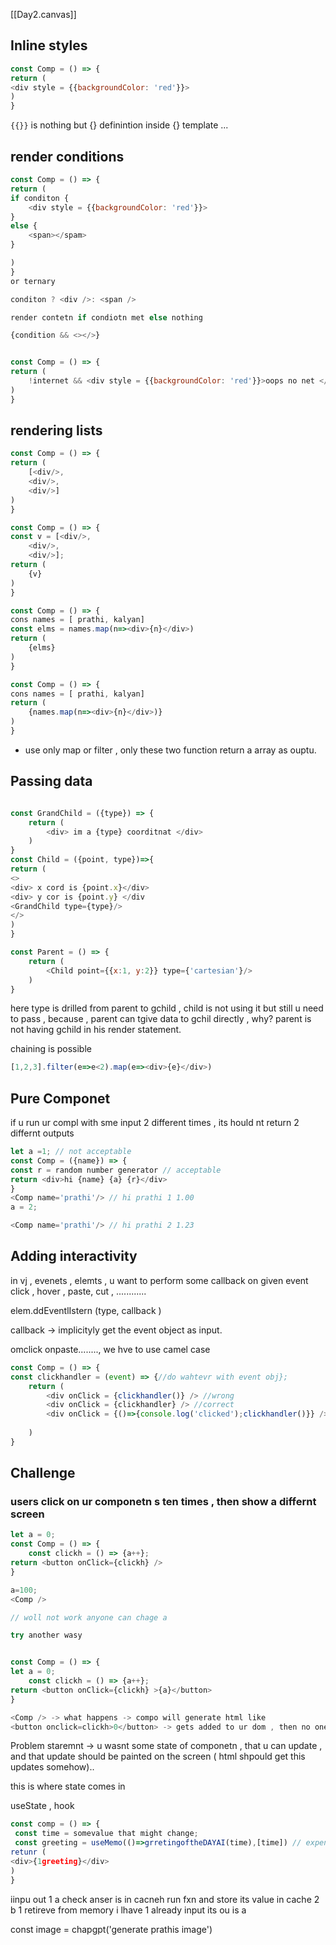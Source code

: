
[[Day2.canvas]]
## Inline styles 

```js
const Comp = () => {
return (
<div style = {{backgroundColor: 'red'}}>
)
}
```

`{{}}` is nothing but {} definintion inside {} template ...
## render conditions


```js
const Comp = () => {
return (
if conditon {
	<div style = {{backgroundColor: 'red'}}>
}
else {
	<span></spam>
}

)
}
or ternary 

conditon ? <div />: <span />

render contetn if condiotn met else nothing

{condition && <></>}


const Comp = () => {
return (
	!internet && <div style = {{backgroundColor: 'red'}}>oops no net </div>
)
}

```

## rendering lists


```js
const Comp = () => {
return (
	[<div/>,
	<div/>,
	<div/>]
)
}

const Comp = () => {
const v = [<div/>,
	<div/>,
	<div/>];
return (
	{v}
)
}

const Comp = () => {
cons names = [ prathi, kalyan]
const elms = names.map(n=><div>{n}</div>)
return (
	{elms}
)
}

const Comp = () => {
cons names = [ prathi, kalyan]
return (
	{names.map(n=><div>{n}</div>)}
)
}

```

- use only map or filter , only these two function return a array as ouptu.

## Passing data 

```js

const GrandChild = ({type}) => {
	return (
		<div> im a {type} coorditnat </div>	
	)
}
const Child = ({point, type})=>{
return (
<>
<div> x cord is {point.x}</div>
<div> y cor is {point.y} </div
<GrandChild type={type}/>
</>
)
}

const Parent = () => {
	return (
		<Child point={{x:1, y:2}} type={'cartesian'}/>	
	)
}
```

here type is drilled from parent to gchild , child is not using it but still u need to pass , 
because , parent can tgive data to gchil directly , why? parent is not having gchild in his render statement.

chaining is possible 

```js
[1,2,3].filter(e=>e<2).map(e=><div>{e}</div>)
```

## Pure Componet 

if u run ur compl with sme input 2 different times , its hould nt return 2 differnt outputs

```js
let a =1; // not acceptable 
const Comp = ({name}) => {
const r = random number generator // acceptable 
return <div>hi {name} {a} {r}</div>
}
<Comp name='prathi'/> // hi prathi 1 1.00
a = 2;

<Comp name='prathi'/> // hi prathi 2 1.23
```

## Adding interactivity 

in vj , evenets , elemts , u want to perform some callback on  given event 
click , hover , paste, cut , ............

elem.ddEventlIstern (type, callback )

callback -> implicityly get the event object as input.

omclick onpaste........, we hve to use camel case

```js
const Comp = () => {
const clickhandler = (event) => {//do wahtevr with event obj};
	return (
		<div onClick = {clickhandler()} /> //wrong
		<div onClick = {clickhandler} /> //correct
		<div onClick = {()=>{console.log('clicked');clickhandler()}} /> 
		
	)
}
```


## Challenge

### users click on ur componetn s ten times , then show a differnt screen
```js
let a = 0;
const Comp = () => {
	const clickh = () => {a++};
return <button onClick={clickh} />
}

a=100;
<Comp />

// woll not work anyone can chage a 

try another wasy 


const Comp = () => {
let a = 0;
	const clickh = () => {a++};
return <button onClick={clickh} >{a}</button>
}

<Comp /> -> what happens -> compo will generate html like 
<button onclick=clickh>0</button> -> gets added to ur dom , then no one take inchrge to update the dom again ..
```
Problem staremnt -> u wasnt some state of componetn , that u can update , and that update should be painted on the screen ( html shpould get this updates somehow)..

this is where state comes in 

useState , hook 

```js
const comp = () => {
 const time = somevalue that might change;
 const greeting = useMemo(()=>grretingoftheDAYAI(time),[time]) // expensive 
retunr (
<div>{1greeting}</div>
)
}
```

iinpu out 
1       a    check anser is in cacneh run fxn and store its value in cache 
2     b 
1     retireve from memory i lhave 1 already input its ou is a 


const image = chapgpt('generate prathis image')


